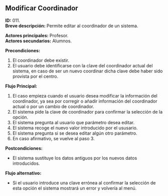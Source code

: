 ## Modificar Coordinador

**ID:** 011.  
**Breve descripción:** Permite editar al coordinador de un sistema.

**Actores principales:** Profesor.  
**Actores secundarios:** Alumnos.

**Precondiciones:**

1. El coordinador debe existir.
2. El usuario debe identificarse con la clave del coordinador actual del sistema, en caso de ser un nuevo coordinar dicha clave debe haber sido provista por el centro.

**Flujo Principal:**

1. El caso empieza cuando el usuario desea modificar la información del coordinador, ya sea por corregir o añadir información del coordinador actual o por un cambio de coordinador.
2. El sistema pide la clave de coordinador para confirmar la selección de la opción.
3. El sistema pregunta al usuario que parámetro desea editar.
4. El sistema recoge el nuevo valor introducido por el ususario.
5. El sistema pregunta si se desea editar algún otro parámetro.
6. En caso afirmativo, se vuelve al paso 3.

**Postcondiciones:**

* El sistema sustituye los datos antiguos por los nuevos datos introducidos.

**Flujo alternativo:**

* Si el usuario introduce una clave errónea al confirmar la selección de esta opción el sistema mostrará un error y volvería al menú.

